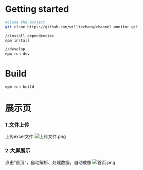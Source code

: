 # Getting started
```bash
#clone the project  
git clone https://github.com/williezhang/channel_monitor.git

//install dependencies  
npm install

//develop  
npm run dev
```

# Build
```bash
npm run build
```

# 展示页
### 1.文件上传
上传excel文件
![上传文件.png](http://ww1.sinaimg.cn/large/006A4jl3gy1gjuhw2t2nij31ny0s8k34.jpg)

### 2.大屏展示
点击“首页”，自动解析、处理数据，自动成像
![首页.png](http://ww1.sinaimg.cn/large/006A4jl3gy1gjui649zc1j327y0zwwmi.jpg)
